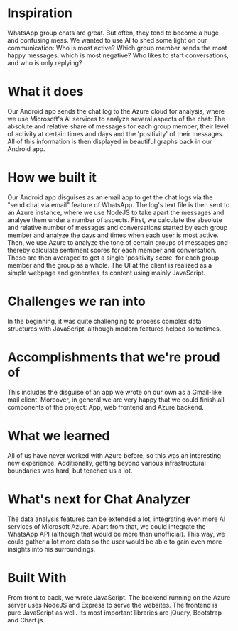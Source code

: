 # Inspiration

WhatsApp group chats are great. But often, they tend to become a huge and confusing mess. We wanted to use AI to shed some light on our communication: Who is most active? Which group member sends the most happy messages, which is most negative? Who likes to start conversations, and who is only replying?

# What it does

Our Android app sends the chat log to the Azure cloud for analysis, where we use Microsoft's AI services to analyze several aspects of the chat: The absolute and relative share of messages for each group member, their level of activity at certain times and days and the 'positivity' of their messages.
All of this information is then displayed in beautiful graphs back in our Android app.


# How we built it
Our Android app disguises as an email app to get the chat logs via the "send chat via email" feature of WhatsApp. The log's text file is then sent to an Azure instance, where we use NodeJS to take apart the messages and analyse them under a number of aspects.
First, we calculate the absolute and relative number of messages and conversations started by each group member and analyze the days and times when each user is most active. Then, we use Azure to analyze the tone of certain groups of messages and thereby calculate sentiment scores for each member and conversation. These are then averaged to get a single 'positivity score' for each group member and the group as a whole.
The UI at the client is realized as a simple webpage and generates its content using mainly JavaScript.

# Challenges we ran into

In the beginning, it was quite challenging to process complex data structures with JavaScript, although modern features helped sometimes.

# Accomplishments that we're proud of

This includes the disguise of an app we wrote on our own as a Gmail-like mail client. Moreover, in general we are very happy that we could finish all components of the project: App, web frontend and Azure backend.

# What we learned

All of us have never worked with Azure before, so this was an interesting new experience. Additionally, getting beyond various infrastructural boundaries was hard, but teached us a lot.

# What's next for Chat Analyzer

The data analysis features can be extended a lot, integrating even more AI services of Microsoft Azure. Apart from that, we could integrate the WhatsApp API (although that would be more than unofficial). This way, we could gather a lot more data so the user would be able to gain even more insights into his surroundings.

# Built With

From front to back, we wrote JavaScript. The backend running on the Azure server uses NodeJS and Express to serve the websites. The frontend is pure JavaScript as well. Its most important libraries are jQuery, Bootstrap and Chart.js.


